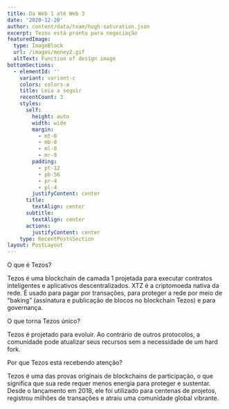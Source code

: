 ```yaml
---
title: Da Web 1 até Web 3
date: '2020-12-20'
author: content/data/team/hugh-saturation.json
excerpt: Tezos está pronto para negociação
featuredImage:
  type: ImageBlock
  url: /images/money2.gif
  altText: Function of design image
bottomSections:
  - elementId: ''
    variant: variant-c
    colors: colors-a
    title: Leia a seguir
    recentCount: 3
    styles:
      self:
        height: auto
        width: wide
        margin:
          - mt-0
          - mb-0
          - ml-0
          - mr-0
        padding:
          - pt-12
          - pb-56
          - pr-4
          - pl-4
        justifyContent: center
      title:
        textAlign: center
      subtitle:
        textAlign: center
      actions:
        justifyContent: center
    type: RecentPostsSection
layout: PostLayout
---
```

O que é Tezos?

Tezos é uma blockchain de camada 1 projetada para executar contratos inteligentes e aplicativos descentralizados. XTZ é a criptomoeda nativa da rede. É usado para pagar por transações, para proteger a rede por meio de “baking” (assinatura e publicação de blocos no blockchain Tezos) e para governança.

O que torna Tezos único?

Tezos é projetado para evoluir. Ao contrário de outros protocolos, a comunidade pode atualizar seus recursos sem a necessidade de um hard fork.

Por que Tezos está recebendo atenção?

Tezos é uma das provas originais de blockchains de participação, o que significa que sua rede requer menos energia para proteger e sustentar. Desde o lançamento em 2018, ele foi utilizado para centenas de projetos, registrou milhões de transações e atraiu uma comunidade global vibrante.

